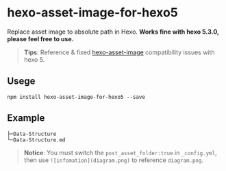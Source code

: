 # hexo-asset-image-for-hexo5

Replace asset image to absolute path in Hexo. **Works fine with hexo 5.3.0, please feel free to use.**

> **Tips**: Reference & fixed [hexo-asset-image](https://github.com/xcodebuild/hexo-asset-image) compatibility issues with hexo 5.

## Usege

```shell
npm install hexo-asset-image-for-hexo5 --save
```

## Example

```shell
├─Data-Structure
└─Data-Structure.md
```

> **Notice**: You must switch the `post_asset_folder:true` in `_config.yml`, then use `![infomation](diagram.png)` to reference `diagram.png`.
